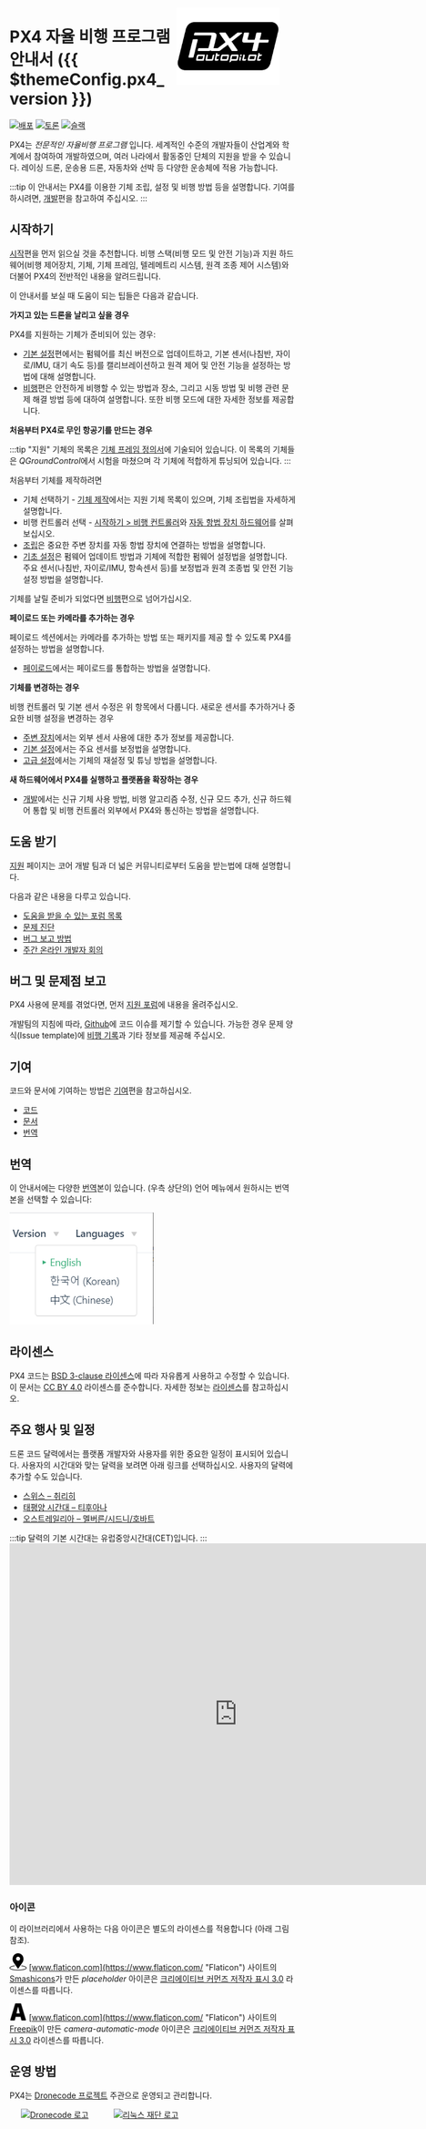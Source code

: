 <div style="float:right; padding:10px; margin-right:20px;"><a href="http://px4.io/"><img src="../assets/site/logo_pro_small.png" title="PX4 로고" width="180px" /></a></div>

# PX4 자율 비행 프로그램 안내서 ({{ $themeConfig.px4_version }})

[![배포](https://img.shields.io/badge/release-master-blue.svg)](https://github.com/PX4/PX4-Autopilot/releases) [![토론](https://img.shields.io/badge/discuss-px4-ff69b4.svg)](http://discuss.px4.io/) [![슬랙](https://px4-slack.herokuapp.com/badge.svg)](http://slack.px4.io)

PX4는 *전문적인 자율비행 프로그램* 입니다. 세계적인 수준의 개발자들이 산업계와 학계에서 참여하여 개발하였으며, 여러 나라에서 활동중인 단체의 지원을 받을 수 있습니다. 레이싱 드론, 운송용 드론, 자동차와 선박 등 다양한 운송체에 적용 가능합니다.

:::tip
이 안내서는 PX4를 이용한 기체 조립, 설정 및 비행 방법 등을 설명합니다. 기여를 하시려면, [개발](development/development.md)편을 참고하여 주십시오.
:::

## 시작하기

[시작](getting_started/README.md)편을 먼저 읽으실 것을 추천합니다. 비행 스택(비행 모드 및 안전 기능)과 지원 하드웨어(비행 제어장치, 기체, 기체 프레임, 텔레메트리 시스템, 원격 조종 제어 시스템)와 더불어 PX4의 전반적인 내용을 알려드립니다.

이 안내서를 보실 때 도움이 되는 팁들은 다음과 같습니다.

**가지고 있는 드론을 날리고 싶을 경우**

PX4를 지원하는 기체가 준비되어 있는 경우:

* [기본 설정](config/README.md)편에서는 펌웨어를 최신 버전으로 업데이트하고, 기본 센서(나침반, 자이로/IMU, 대기 속도 등)를 캘리브레이션하고 원격 제어 및 안전 기능을 설정하는 방법에 대해 설명합니다. 
* [비행](flying/README.md)편은 안전하게 비행할 수 있는 방법과 장소, 그리고 시동 방법 및 비행 관련 문제 해결 방법 등에 대하여 설명합니다. 또한 비행 모드에 대한 자세한 정보를 제공합니다.

**처음부터 PX4로 무인 항공기를 만드는 경우**

:::tip
"지원" 기체의 목록은 [기체 프레임 정의서](airframes/airframe_reference.md)에 기술되어 있습니다. 이 목록의 기체들은 *QGroundControl*에서 시험을 마쳤으며 각 기체에 적합하게 튜닝되어 있습니다.
:::

처음부터 기체를 제작하려면

* 기체 선택하기 - [기체 제작](airframes/README.md)에서는 지원 기체 목록이 있으며, 기체 조립법을 자세하게 설명합니다. 
* 비행 컨트롤러 선택 - [시작하기 > 비행 컨트롤러](getting_started/flight_controller_selection.md)와 [자동 항법 장치 하드웨어](flight_controller/README.md)를 살펴보십시오.
* [조립](assembly/README.md)은 중요한 주변 장치를 자동 항법 장치에 연결하는 방법을 설명합니다.
* [기초 설정](config/README.md)은 펌웨어 업데이트 방법과 기체에 적합한 펌웨어 설정법을 설명합니다. 주요 센서(나침반, 자이로/IMU, 항속센서 등)를 보정법과 원격 조종법 및 안전 기능 설정 방법을 설명합니다.

기체를 날릴 준비가 되었다면 [비행](flying/README.md)편으로 넘어가십시오.

**페이로드 또는 카메라를 추가하는 경우**

페이로드 섹션에서는 카메라를 추가하는 방법 또는 패키지를 제공 할 수 있도록 PX4를 설정하는 방법을 설명합니다.

* [페이로드](payloads/README.md)에서는 페이로드를 통합하는 방법을 설명합니다.

**기체를 변경하는 경우**

비행 컨트롤러 및 기본 센서 수정은 위 항목에서 다룹니다. 새로운 센서를 추가하거나 중요한 비행 설정을 변경하는 경우

* [주변 장치](peripherals/README.md)에서는 외부 센서 사용에 대한 추가 정보를 제공합니다.
* [기본 설정](config/README.md)에서는 주요 센서를 보정법을 설명합니다.
* [고급 설정](advanced_config/README.md)에서는 기체의 재설정 및 튜닝 방법을 설명합니다.

**새 하드웨어에서 PX4를 실행하고 플랫폼을 확장하는 경우**

* [개발](development/development.md)에서는 신규 기체 사용 방법, 비행 알고리즘 수정, 신규 모드 추가, 신규 하드웨어 통합 및 비행 컨트롤러 외부에서 PX4와 통신하는 방법을 설명합니다.

## 도움 받기

[지원](contribute/support.md) 페이지는 코어 개발 팀과 더 넓은 커뮤니티로부터 도움을 받는법에 대해 설명합니다.

다음과 같은 내용을 다루고 있습니다.

* [도움을 받을 수 있는 포럼 목록](contribute/support.md#forums-and-chat)
* [문제 진단](contribute/support.md#diagnosing-problems)
* [버그 보고 방법](contribute/support.md#issue-bug-reporting)
* [주간 온라인 개발자 회의](contribute/support.md#weekly-dev-call)

## 버그 및 문제점 보고

PX4 사용에 문제를 겪었다면, 먼저 [지원 포럼](contribute/support.md#forums-and-chat)에 내용을 올려주십시오.

개발팀의 지침에 따라, [Github](https://github.com/PX4/PX4-Autopilot/issues)에 코드 이슈를 제기할 수 있습니다. 가능한 경우 문제 양식(Issue template)에 [비행 기록](getting_started/flight_reporting.md)과 기타 정보를 제공해 주십시오.

## 기여 

코드와 문서에 기여하는 방법은 [기여](contribute/README.md)편을 참고하십시오.

* [코드](contribute/README.md)
* [문서](contribute/docs.md)
* [번역](contribute/translation.md)

## 번역

이 안내서에는 다양한 [번역](contribute/translation.md)본이 있습니다. (우측 상단의) 언어 메뉴에서 원하시는 번역본을 선택할 수 있습니다:

![언어 선택](../assets/vuepress/language_selector.png)

## 라이센스

PX4 코드는 [BSD 3-clause 라이센스](https://opensource.org/licenses/BSD-3-Clause)에 따라 자유롭게 사용하고 수정할 수 있습니다. 이 문서는 [CC BY 4.0](https://creativecommons.org/licenses/by/4.0/) 라이센스를 준수합니다. 자세한 정보는 [라이센스](contribute/licenses.md)를 참고하십시오.

## 주요 행사 및 일정 

드론 코드 달력에서는 플랫폼 개발자와 사용자를 위한 중요한 일정이 표시되어 있습니다. 사용자의 시간대와 맞는 달력을 보려면 아래 링크를 선택하십시오. 사용자의 달력에 추가할 수도 있습니다.

* [스위스 – 취리히](https://calendar.google.com/calendar/embed?src=linuxfoundation.org_g21tvam24m7pm7jhev01bvlqh8%40group.calendar.google.com&ctz=Europe%2FZurich)
* [태평양 시간대 – 티후아나](https://calendar.google.com/calendar/embed?src=linuxfoundation.org_g21tvam24m7pm7jhev01bvlqh8%40group.calendar.google.com&ctz=America%2FTijuana)
* [오스트레일리아 – 멜버른/시드니/호바트](https://calendar.google.com/calendar/embed?src=linuxfoundation.org_g21tvam24m7pm7jhev01bvlqh8%40group.calendar.google.com&ctz=Australia%2FSydney)

:::tip
달력의 기본 시간대는 유럽중앙시간대(CET)입니다. ::: <iframe src="https://calendar.google.com/calendar/embed?title=Dronecode%20Calendar&amp;mode=WEEK&amp;height=600&amp;wkst=1&amp;bgcolor=%23FFFFFF&amp;src=linuxfoundation.org_g21tvam24m7pm7jhev01bvlqh8%40group.calendar.google.com&amp;color=%23691426&amp;ctz=Europe%2FZurich" style="border-width:0" width="800" height="600" frameborder="0" scrolling="no" mark="crwd-mark"></iframe> 

### 아이콘

이 라이브러리에서 사용하는 다음 아이콘은 별도의 라이센스를 적용합니다 (아래 그림 참조).

<img src="../assets/site/position_fixed.svg" title="요청된 위치 고정(예, GPS)" width="30px" /> [www.flaticon.com](https://www.flaticon.com/ "Flaticon") 사이트의 <a href="https://www.flaticon.com/authors/smashicons" title="Smashicons">Smashicons</a>가 만든 <em>placeholder</em> 아이콘은 <a href="http://creativecommons.org/licenses/by/3.0/" title="Creative Commons BY 3.0" target="_blank">크리에이티브 커먼즈 저작자 표시 3.0</a> 라이센스를 따릅니다.

<img src="../assets/site/automatic_mode.svg" title="자동 모드" width="30px" /> [www.flaticon.com](https://www.flaticon.com/ "Flaticon") 사이트의 <a href="http://www.freepik.com" title="Freepik">Freepik</a>이 만든 <em>camera-automatic-mode</em> 아이콘은 <a href="http://creativecommons.org/licenses/by/3.0/" title="Creative Commons BY 3.0" target="_blank">크리에이티브 커먼즈 저작자 표시 3.0</a> 라이센스를 따릅니다.

## 운영 방법

PX4는 [Dronecode 프로젝트](https://www.dronecode.org/) 주관으로 운영되고 관리합니다.

<a href="https://www.dronecode.org/" style="padding:20px" ><img src="https://mavlink.io/assets/site/logo_dronecode.png" alt="Dronecode 로고" width="110px"/></a>
<a href="https://www.linuxfoundation.org/projects" style="padding:20px;"><img src="https://mavlink.io/assets/site/logo_linux_foundation.png" alt="리눅스 재단 로고" width="80px" /></a>

<div style="padding:10px">&nbsp;</div>
